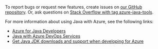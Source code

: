 To report bugs or request new features, create issues on [our GitHub repository](https://github.com/Microsoft/azure-tools-for-java/issues). Or, ask questions on [Stack Overflow with tag azure-java-tools](https://stackoverflow.com/questions/tagged/azure-java-tools).

For more information about using Java with Azure, see the following links: 

* [Azure for Java Developers](/azure/java/) 
* [Java with Azure DevOps Services](/azure/devops/java/)
* [Get Java JDK downloads and support when developing for Azure](https://aka.ms/azure-jdks)
<!-- TODO: Add URLs for Java in VSCode here --> 
